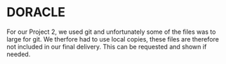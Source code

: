 # DORACLE
For our Project 2, we used git and unfortunately some of the files was to large for git. We therfore had to use local copies, these files
are therefore not included in our final delivery. This can be requested and shown if needed.